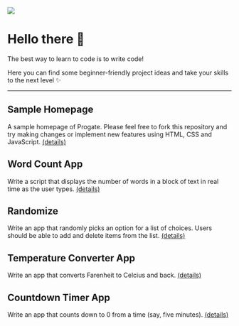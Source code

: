 ![](https://d2aj9sy12tbpym.cloudfront.net/assets/plans/business/wanko_studying-8c760d630df7c762e914bbd3258be00647bbf6e16024faf8825e01dba591b091.svg)

# Hello there 👋

The best way to learn to code is to write code! 

Here you can find some beginner-friendly project ideas and take your skills to the next level ✨

---------

## Sample Homepage
A sample homepage of Progate. Please feel free to fork this repository and try making changes or implement new features using HTML, CSS and JavaScript. [(details)](https://github.com/Progate-Community/homepage-sample)

## Word Count App
Write a script that displays the number of words in a block of text in real time as the user types. [(details)](https://gist.github.com/cferdinandi/2d47e9e83f33f526eab50b5474a9787c)

## Randomize
Write an app that randomly picks an option for a list of choices. Users should be able to add and delete items from the list. [(details)](https://gist.github.com/cferdinandi/6bba5ba21564e090d158178caf8a2104)

## Temperature Converter App
Write an app that converts Farenheit to Celcius and back. [(details)](https://gist.github.com/cferdinandi/11e34298213062660c2f3a2568660213)

## Countdown Timer App
Write an app that counts down to 0 from a time (say, five minutes).  [(details)](https://gist.github.com/cferdinandi/795c87138f65911aefa44eb1e21bd8bf)

